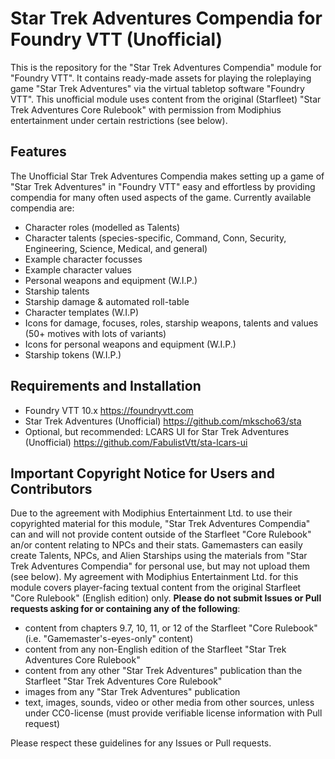 # Star Trek Adventures Compendia for Foundry VTT (Unofficial)

This is the repository for the "Star Trek Adventures Compendia" module for "Foundry VTT". It contains ready-made assets for playing the roleplaying game "Star Trek Adventures" via the virtual tabletop software "Foundry VTT". This unofficial module uses content from the original (Starfleet) "Star Trek Adventures Core Rulebook" with permission from Modiphius entertainment under certain restrictions (see below). 

## Features
The Unofficial Star Trek Adventures Compendia makes setting up a game of "Star Trek Adventures" in "Foundry VTT" easy and effortless by providing compendia for many often used aspects of the game. Currently available compendia are:
- Character roles (modelled as Talents)
- Character talents (species-specific, Command, Conn, Security, Engineering, Science, Medical, and general)
- Example character focusses
- Example character values
- Personal weapons and equipment (W.I.P.)
- Starship talents
- Starship damage & automated roll-table
- Character templates (W.I.P)
- Icons for damage, focuses, roles, starship weapons, talents and values (50+ motives with lots of variants)
- Icons for personal weapons and equipment (W.I.P.)
- Starship tokens (W.I.P.)

## Requirements and Installation
- Foundry VTT 10.x https://foundryvtt.com
- Star Trek Adventures (Unofficial) https://github.com/mkscho63/sta
- Optional, but recommended: LCARS UI for Star Trek Adventures (Unofficial) https://github.com/FabulistVtt/sta-lcars-ui

## Important Copyright Notice for Users and Contributors
Due to the agreement with Modiphius Entertainment Ltd. to use their copyrighted material for this module, "Star Trek Adventures Compendia" can and will not provide content outside of the Starfleet "Core Rulebook" an/or content relating to NPCs and their stats. Gamemasters can easily create Talents, NPCs, and Alien Starships using the materials from "Star Trek Adventures Compendia" for personal use, but may not upload them (see below). My agreement with Modiphius Entertainment Ltd. for this module covers player-facing textual content from the original Starfleet "Core Rulebook" (English edition) only. **Please do not submit Issues or Pull requests asking for or containing any of the following**:
- content from chapters 9.7, 10, 11, or 12 of the Starfleet "Core Rulebook" (i.e. "Gamemaster's-eyes-only" content)
- content from any non-English edition of the Starfleet "Star Trek Adventures Core Rulebook"
- content from any other "Star Trek Adventures" publication than the Starfleet "Star Trek Adventures Core Rulebook"
- images from any "Star Trek Adventures" publication
- text, images, sounds, video or other media from other sources, unless under CC0-license (must provide verifiable license information with Pull request)

Please respect these guidelines for any Issues or Pull requests.
